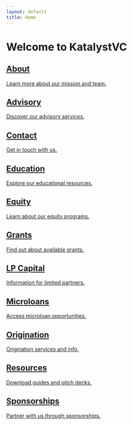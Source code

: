 ```yaml
---
layout: default
title: Home
---
```


# Welcome to KatalystVC

<div class="grid grid-cols-1 md:grid-cols-2 lg:grid-cols-3 gap-6 mt-8">
  <a href="about.html" class="block p-6 bg-white rounded-lg shadow hover:bg-orange-100 transition">
    <h2 class="text-xl font-semibold text-orange-600 mb-2">About</h2>
    <p class="text-gray-700">Learn more about our mission and team.</p>
  </a>
  <a href="advisory.html" class="block p-6 bg-white rounded-lg shadow hover:bg-orange-100 transition">
    <h2 class="text-xl font-semibold text-orange-600 mb-2">Advisory</h2>
    <p class="text-gray-700">Discover our advisory services.</p>
  </a>
  <a href="contact.html" class="block p-6 bg-white rounded-lg shadow hover:bg-orange-100 transition">
    <h2 class="text-xl font-semibold text-orange-600 mb-2">Contact</h2>
    <p class="text-gray-700">Get in touch with us.</p>
  </a>
  <a href="education.html" class="block p-6 bg-white rounded-lg shadow hover:bg-orange-100 transition">
    <h2 class="text-xl font-semibold text-orange-600 mb-2">Education</h2>
    <p class="text-gray-700">Explore our educational resources.</p>
  </a>
  <a href="equity.html" class="block p-6 bg-white rounded-lg shadow hover:bg-orange-100 transition">
    <h2 class="text-xl font-semibold text-orange-600 mb-2">Equity</h2>
    <p class="text-gray-700">Learn about our equity programs.</p>
  </a>
  <a href="grants.html" class="block p-6 bg-white rounded-lg shadow hover:bg-orange-100 transition">
    <h2 class="text-xl font-semibold text-orange-600 mb-2">Grants</h2>
    <p class="text-gray-700">Find out about available grants.</p>
  </a>
  <a href="lpcapital.html" class="block p-6 bg-white rounded-lg shadow hover:bg-orange-100 transition">
    <h2 class="text-xl font-semibold text-orange-600 mb-2">LP Capital</h2>
    <p class="text-gray-700">Information for limited partners.</p>
  </a>
  <a href="microloans.html" class="block p-6 bg-white rounded-lg shadow hover:bg-orange-100 transition">
    <h2 class="text-xl font-semibold text-orange-600 mb-2">Microloans</h2>
    <p class="text-gray-700">Access microloan opportunities.</p>
  </a>
  <a href="origination.html" class="block p-6 bg-white rounded-lg shadow hover:bg-orange-100 transition">
    <h2 class="text-xl font-semibold text-orange-600 mb-2">Origination</h2>
    <p class="text-gray-700">Origination services and info.</p>
  </a>
  <a href="resources.html" class="block p-6 bg-white rounded-lg shadow hover:bg-orange-100 transition">
    <h2 class="text-xl font-semibold text-orange-600 mb-2">Resources</h2>
    <p class="text-gray-700">Download guides and pitch decks.</p>
  </a>
  <a href="sponsorships.html" class="block p-6 bg-white rounded-lg shadow hover:bg-orange-100 transition">
    <h2 class="text-xl font-semibold text-orange-600 mb-2">Sponsorships</h2>
    <p class="text-gray-700">Partner with us through sponsorships.</p>
  </a>
</div>

<!-- 
---
layout: none
title: Katalyst VC
---

<link href="https://cdn.jsdelivr.net/npm/tailwindcss@2.2.19/dist/tailwind.min.css" rel="stylesheet">
<link href="https://fonts.googleapis.com/css2?family=Inter:wght@400;600&display=swap" rel="stylesheet">
<style>
  body {
    font-family: 'Inter', sans-serif;
    background-color: #111827;
  }
</style>

<div class="flex items-center justify-center min-h-screen px-4">
  <div class="text-center text-white">
    <h1 class="text-4xl sm:text-6xl font-bold mb-4 text-indigo-400">Katalyst VC</h1>
    <p class="text-xl sm:text-2xl mb-6">We’re building something impactful.</p>
    <p class="text-gray-400 mb-8">Our site is under construction. Stay tuned.</p>

    <a 
      href="mailto:hello@katalystvc.com" 
      class="inline-block px-6 py-3 bg-indigo-500 hover:bg-indigo-600 transition rounded text-white font-semibold text-lg"
    >
      Contact Us
    </a>

    <p class="text-sm mt-6 text-gray-600">© 2025 Katalyst VC. All rights reserved.</p>
  </div>
</div>
-->
